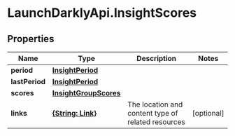 # LaunchDarklyApi.InsightScores

## Properties

Name | Type | Description | Notes
------------ | ------------- | ------------- | -------------
**period** | [**InsightPeriod**](InsightPeriod.md) |  | 
**lastPeriod** | [**InsightPeriod**](InsightPeriod.md) |  | 
**scores** | [**InsightGroupScores**](InsightGroupScores.md) |  | 
**links** | [**{String: Link}**](Link.md) | The location and content type of related resources | [optional] 


